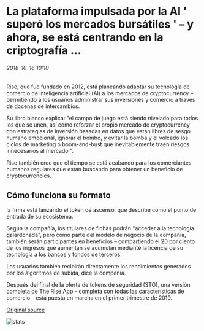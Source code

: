 # La plataforma impulsada por la AI ' superó los mercados bursátiles ' – y ahora, se está centrando en la criptografía ...

###### 2018-10-16 10:10

Rise, que fue fundado en 2012, está planeando adaptar su tecnología de comercio de inteligencia artificial (AI) a los mercados de cryptocurrency – permitiendo a los usuarios administrar sus inversiones y comercio a través de docenas de intercambios.

Su libro blanco explica: "el campo de juego está siendo nivelado para todos los que se unen, así como reforzar el propio mercado de cryptocurrency con estrategias de inversión basadas en datos que están libres de sesgo humano emocional, ignorar el bombo, y evitar la bomba y el volcado los ciclos de marketing o boom-and-bust que inevitablemente traen riesgos innecesarios al mercado ".

Rise también cree que el tiempo se está acabando para los comerciantes humanos regulares que están buscando para obtener un beneficio de cryptocurrencies.

## Cómo funciona su formato

la firma está lanzando el token de ascenso, que describe como el punto de entrada de su ecosistema.

Según la compañía, los titulares de fichas podrán "acceder a la tecnología galardonada", pero como parte del modelo de negocio de la compañía, también serán participantes en beneficios – compartiendo el 20 por ciento de los ingresos que aumentan se acumulan mediante la licencia de su tecnología a los bancos y fondos de terceros.

Los usuarios también recibirán directamente los rendimientos generados por los algoritmos de subida, dice la compañía.

Después del final de la oferta de tokens de seguridad (STO), una versión completa de The Rise App – completa con todas las características de comercio – está puesta en marcha en el primer trimestre de 2019.

[Original source](https://cointelegraph.com/news/ai-driven-platform-outperformed-stock-markets-and-now-it-is-focusing-on-crypto)

![stats](https://c.statcounter.com/11760860/0/a89fa40b/1/ "stats")